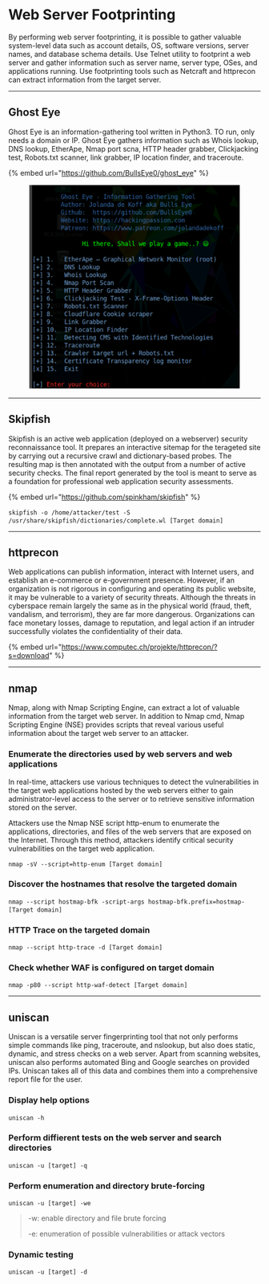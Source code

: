 # Web Server Footprinting

By performing web server footprinting, it is possible to gather valuable system-level data such as account details, OS, software versions, server names, and database schema details. Use Telnet utility to footprint a web server and gather information such as server name, server type, OSes, and applications running. Use footprinting tools such as Netcraft and httprecon can extract information from the target server.

***

## Ghost Eye

Ghost Eye is an information-gathering tool written in Python3. TO run, only needs a domain or IP. Ghost Eye gathers information such as Whois lookup, DNS lookup, EtherApe, Nmap port scna, HTTP header grabber, Clickjacking test, Robots.txt scanner, link grabber, IP location finder, and traceroute.

{% embed url="https://github.com/BullsEye0/ghost_eye" %}

<figure><img src="../../.gitbook/assets/image.png" alt=""><figcaption></figcaption></figure>

***

## Skipfish

Skipfish is an active web application (deployed on a webserver) security reconnaissance tool. It prepares an interactive sitemap for the terageted site by carrying out a recursive crawl and dictionary-based probes. The resulting map is then annotated with the output from a number of active security checks. The final report generated by the tool is meant to serve as a foundation for professional web application security assessments.

{% embed url="https://github.com/spinkham/skipfish" %}

```
skipfish -o /home/attacker/test -S /usr/share/skipfish/dictionaries/complete.wl [Target domain]
```

***

## httprecon

Web applications can publish information, interact with Internet users, and establish an e-commerce or e-government presence. However, if an organization is not rigorous in configuring and operating its public website, it may be vulnerable to a variety of security threats. Although the threats in cyberspace remain largely the same as in the physical world (fraud, theft, vandalism, and terrorism), they are far more dangerous. Organizations can face monetary losses, damage to reputation, and legal action if an intruder successfully violates the confidentiality of their data.

{% embed url="https://www.computec.ch/projekte/httprecon/?s=download" %}

***

## nmap

Nmap, along with Nmap Scripting Engine, can extract a lot of valuable information from the target web server. In addition to Nmap cmd, Nmap Scripting Engine (NSE) provides scripts that reveal various useful information about the target web server to an attacker.

### Enumerate the directories used by web servers and web applications

In real-time, attackers use various techniques to detect the vulnerabilities in the target web applications hosted by the web servers either to gain administrator-level access to the server or to retrieve sensitive information stored on the server.

Attackers use the Nmap NSE script http-enum to enumerate the applications, directories, and files of the web servers that are exposed on the Internet. Through this method, attackers identify critical security vulnerabilities on the target web application.

```
nmap -sV --script=http-enum [Target domain]
```

### Discover the hostnames that resolve the targeted domain

```
nmap --script hostmap-bfk -script-args hostmap-bfk.prefix=hostmap- [Target domain]
```

### HTTP Trace on the targeted domain

```
nmap --script http-trace -d [Target domain]
```

### Check whether WAF is configured on target domain

```
nmap -p80 --script http-waf-detect [Target domain]
```

***

## uniscan

Uniscan is a versatile server fingerprinting tool that not only performs simple commands like ping, traceroute, and nslookup, but also does static, dynamic, and stress checks on a web server. Apart from scanning websites, uniscan also performs automated Bing and Google searches on provided IPs. Uniscan takes all of this data and combines them into a comprehensive report file for the user.

### Display help options

```
uniscan -h
```

### Perform diffierent tests on the web server and search directories&#x20;

```
uniscan -u [target] -q
```

### Perform enumeration and directory brute-forcing

```
uniscan -u [target] -we
```

> -w: enable directory and file brute forcing
>
> -e: enumeration of possible vulnerabilities or attack vectors

### Dynamic testing

```
uniscan -u [target] -d
```


